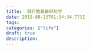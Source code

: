 ```yaml
---
title:  践行教是最好的学
date: 2019-08-13T01:34:34.773Z
tags: 
categories: ["life"]
draft: true
description: 
---
```


